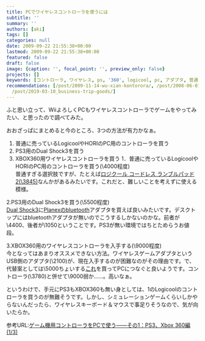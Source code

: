 ```yaml
---
title: PCでワイヤレスコントローラを使うには
subtitle: ''
summary: ''
authors: [aki]
tags: []
categories: null
date: 2009-09-22 21:55:38+00:00
lastmod: 2009-09-22 21:55:38+00:00
featured: false
draft: false
image: {caption: '', focal_point: '', preview_only: false}
projects: []
keywords: [コントローラ, ワイヤレス, ps, '360', logicool, pc, アダプタ, 普通, 程度, 入手]
recommendations: [/post/2009-11-14-wu-xian-kontorora/, /post/2008-06-01-nantoiunu-li-noren/,
  /post/2019-03-10_business-trip-goods/]
---
```

ふと思い立って、WiiよろしくPCもワイヤレスコントローラでゲームをやってみたい、と思ったので調べてみた。

おおざっぱにまとめると今のところ、3つの方法が有力かなぁ。

1. 普通に売っているLogicoolやHORIのPC用のコントローラを買う
2. PS3用のDual Shock3を買う
3. XBOX360用ワイヤレスコントローラを買う
1．普通に売っているLogicoolやHORIのPC用のコントローラを買う(\4000程度)  
普通すぎる選択肢ですが、たとえば[ロジクール コードレス ランブルパッド 2(\3845)](http://www.amazon.co.jp/dp/B000WM4S2C/)なんかがあるみたいです。これだと、難しいことを考えずに使える模様。

2.PS3用のDual Shock3を買う(\5500程度)  
[Dual Shock3](http://www.amazon.co.jp/dp/B000X1YEU8)に[Planexのbluetooth](http://www.amazon.co.jp/dp/B001F92CR4/)アダプタを買えば良いみたいです。デスクトップにはbluetoothアダプタが無いのでこうするしかないのかな。前者が\4400、後者が\1050ということです。PS3が無い環境ではちとためらうお値段。

3.XBOX360用のワイヤレスコントローラを入手する(\9000程度)  
今となってはあまりオススメできない方法。ワイヤレスゲームアダプタというUSB側のアダプタ(\2100)が、現在入手するのが困難なのがその理由です。で、代替案としては\5000ちょいする[これ](http://www.amazon.co.jp/dp/B000NDFODM/)を買ってPCにつなぐと良いようです。コントローラ(\3780)と併せて\9000弱か……。高いなぁ。

というわけで、手元にPS3もXBOX360も無い身としては、1のLogicoolのコントローラを買うのが無難そうです。しかし、シミュレーションゲームくらいしかやらないんだったら、ワイヤレスキーボード＆マウスで事足りそうなので、気が向いたらか。

参考URL:[ゲーム機用コントローラをPCで使う――その1：PS3、Xbox 360編 (1/3)](http://gamez.itmedia.co.jp/games/articles/0803/13/news085.html?searc)


